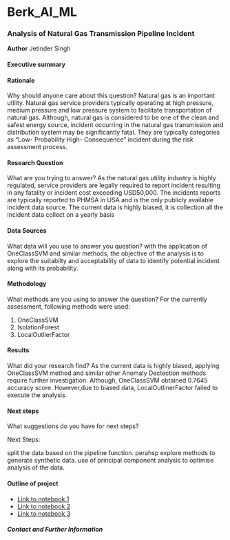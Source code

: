 # Berk_AI_ML
### Analysis of Natural Gas Transmission Pipeline Incident 

**Author**
Jetinder Singh

#### Executive summary

#### Rationale
Why should anyone care about this question?
Natural gas is an important utility. Natural gas service providers typically operating at high pressure, medium pressure and low pressure system to facilitate transportation of natural gas. Although, natural gas is considered to be one of the clean and safest energy source, incident occurring in the natural gas transmission and distribution system may be significantly fatal. They are typically categories as “Low- Probability High- Consequence” incident during the risk assessment process.


#### Research Question
What are you trying to answer?
As the natural gas utility industry is highly regulated, service providers are legally required to report incident resulting in any fatality or incident cost exceeding USD50,000. The incidents reports are typically reported to PHMSA in USA and is the only publicly available incident data source.
The current data is highly biased, it is collection all the incident data collect on a yearly basis

#### Data Sources
What data will you use to answer you question?
with the application of OneClassSVM and similar methods, the objective of the analysis is to explore the suitabilty and acceptability of data to identify potential incident along with its probability. 

#### Methodology
What methods are you using to answer the question?
For the currently assessment, following methods were used: 
1. OneClassSVM
2. IsolationForest
3. LocalOutlierFactor

#### Results
What did your research find?
As the current data is highly biased, applying OneClassSVM method and similar other Anomaly Dectection methods require further investigation.
Although, OneClassSVM obtained 0.7645 accuracy score. However,due to biased data, LocalOutlinerFactor failed to execute the analysis. 

#### Next steps
What suggestions do you have for next steps?

Next Steps: 

split the data based on the pipeline function.
perahsp explore methods to generate synthetic data.
use of principal component analysis to optimise analysis of the data. 

#### Outline of project

- [Link to notebook 1]()
- [Link to notebook 2]()
- [Link to notebook 3]()


##### Contact and Further Information
